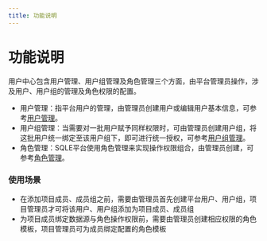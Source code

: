 ```yaml
---
title: 功能说明
---
```


# 功能说明
用户中心包含用户管理、用户组管理及角色管理三个方面，由平台管理员操作，涉及用户、用户组的管理及角色权限的配置。

* 用户管理：指平台用户的管理，由管理员创建用户或编辑用户基本信息，可参考[用户管理](user.md)。
* 用户组管理：当需要对一批用户赋予同样权限时，可由管理员创建用户组，将这批用户统一绑定至该用户组下，即可进行统一授权，可参考[用户组管理](user-group.md)。
* 角色管理：SQLE平台使用角色管理来实现操作权限组合，由管理员创建，可参考[角色管理](role.md)。

### 使用场景
* 在添加项目成员、成员组之前，需要由管理员首先创建平台用户、用户组，项目管理员才可将该用户、用户组添加为项目成员、成员组
* 为项目成员绑定数据源与角色操作权限前，需要由管理员创建相应权限的角色模板，项目管理员可为成员绑定配置的角色模板
